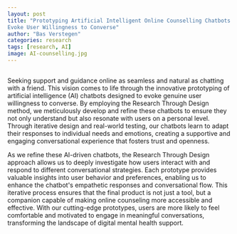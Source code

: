 ```yaml
---
layout: post
title: "Prototyping Artificial Intelligent Online Counselling Chatbots to
Evoke User Willingness to Converse"
author: "Bas Verstegen"
categories: research
tags: [research, AI]
image: AI-counselling.jpg
---
```


## 
Seeking support and guidance online as seamless and natural as chatting with a friend. This vision comes to life through the innovative prototyping of artificial intelligence (AI) chatbots designed to evoke genuine user willingness to converse. By employing the Research Through Design method, we meticulously develop and refine these chatbots to ensure they not only understand but also resonate with users on a personal level. Through iterative design and real-world testing, our chatbots learn to adapt their responses to individual needs and emotions, creating a supportive and engaging conversational experience that fosters trust and openness.

As we refine these AI-driven chatbots, the Research Through Design approach allows us to deeply investigate how users interact with and respond to different conversational strategies. Each prototype provides valuable insights into user behavior and preferences, enabling us to enhance the chatbot's empathetic responses and conversational flow. This iterative process ensures that the final product is not just a tool, but a companion capable of making online counseling more accessible and effective. With our cutting-edge prototypes, users are more likely to feel comfortable and motivated to engage in meaningful conversations, transforming the landscape of digital mental health support.
